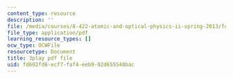 ```yaml
---
content_type: resource
description: ''
file: /media/courses/8-422-atomic-and-optical-physics-ii-spring-2013/fd692fd6ecf7faf4eeb992d655548bac_D7APJXFJsbc.pdf
file_type: application/pdf
learning_resource_types: []
ocw_type: OCWFile
resourcetype: Document
title: 3play pdf file
uid: fd692fd6-ecf7-faf4-eeb9-92d655548bac
---
```

